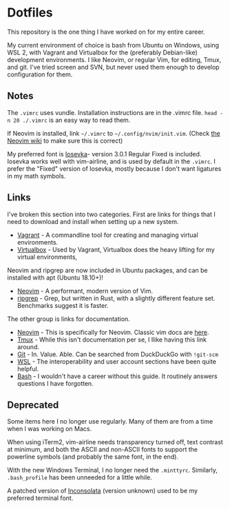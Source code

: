 Dotfiles
========

This repository is the one thing I have worked on for my entire career.

My current environment of choice is bash from Ubuntu on Windows, using WSL 2, with Vagrant and Virtualbox for the
(preferably Debian-like) development environments. I like Neovim, or regular Vim, for editing, Tmux, and git.
I've tried screen and SVN, but never used them enough to develop configuration for them.

Notes
-----

The `.vimrc` uses vundle. Installation instructions are in the .vimrc file. `head -n 20 ./.vimrc` is an easy way to read them.

If Neovim is installed, link `~/.vimrc` to `~/.config/nvim/init.vim`. (Check [the Neovim wiki](https://github.com/neovim/neovim/wiki/FAQ#where-should-i-put-my-config-vimrc) to make sure this is correct)

My preferred font is [Iosevka](https://be5invis.github.io/Iosevka/)- version 3.0.1 Regular Fixed is included.
Iosevka works well with vim-airline, and is used by default in the `.vimrc`. I prefer the "Fixed" version
of Iosevka, mostly because I don't want ligatures in my math symbols.

Links
-----

I've broken this section into two categories. First are links for things that I need to download and
install when setting up a new system.

- [Vagrant](https://www.vagrantup.com/) - A commandline tool for creating and managing virtual environments.
- [Virtualbox](https://www.virtualbox.org/) - Used by Vagrant, Virtualbox does the heavy lifting for my virtual
  environments,

Neovim and ripgrep are now included in Ubuntu packages, and can be installed with apt (Ubuntu 18.10+)!

- [Neovim](https://neovim.io/) - A performant, modern version of Vim.
- [ripgrep](https://github.com/BurntSushi/ripgrep) - Grep, but written in Rust, with a slightly different
  feature set. Benchmarks suggest it is faster.

The other group is links for documentation.

- [Neovim](https://neovim.io/doc/user/) - This is specifically for Neovim. Classic vim docs are
  [here](http://vimdoc.sourceforge.net/htmldoc/).
- [Tmux](https://github.com/tmux/tmux) - While this isn't documentation per se, I llike having this link
  around.
- [Git](https://git-scm.com/doc) - In. Value. Able. Can be searched from DuckDuckGo with `!git-scm`
- [WSL](https://docs.microsoft.com/en-us/windows/wsl/about) - The interoperability and user account sections
  have been quite helpful.
- [Bash](http://tldp.org/LDP/abs/html/) - I wouldn't have a career without this guide. It routinely answers
  questions I have forgotten.

Deprecated
----------

Some items here I no longer use regularly. Many of them are from a time when I was working on Macs.

When using iTerm2, vim-airline needs transparency turned off, text contrast at minimum, and both the ASCII and
non-ASCII fonts to support the powerline symbols (and probably the same font, in the end).

With the new Windows Terminal, I no longer need the `.minttyrc`. Similarly, `.bash_profile` has been unneeded
for a little while.

A patched version of [Inconsolata](http://levien.com/type/myfonts/inconsolata.html) (version unknown) used to
be my preferred terminal font.
